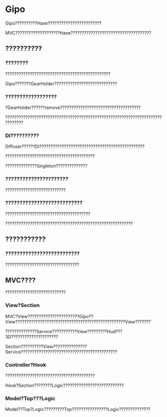 # Gipo

Gipo??????????Haxe????????????????????????

MVC????????????????????Haxe????????????????????????????????????

## ??????????

### ????????

???????????????????????????????????????????????

Gipo???????GearHolder????????????????????????????

### ??????????????????

?GearHolder??????remove????????????????????????????????????

??????????????????????????????????????????????????????????????????????????????

### DI??????????

Diffuser??????DI???????????????????????????????????????????????

????????????????????????????????????????

??????????????Singleton??????????????

### ??????????????????????

???????????????????????????

### ???????????????????????????

??????????????????????????????????????

?????????????????????????????????????????????????????????

## ???????????

### ??????????????????????????

?????????????????????????????????

## MVC????

???????????????????????????

### View?Section

MVC?View???????????????????????Gipo??View?????????????????????????????????????????????????View???????

??????????????Service???????????View?????????Hud???3D?????????????????????

Section??????????View???????????????Service???????????????????????????????????????????

### Controller?Hook

????????????????????????????????????????

Hook?Section????????Logic???????????????????????????

### Model?Top???Logic

Model??Top?Logic?????????Top????????????????Logic??????????????
